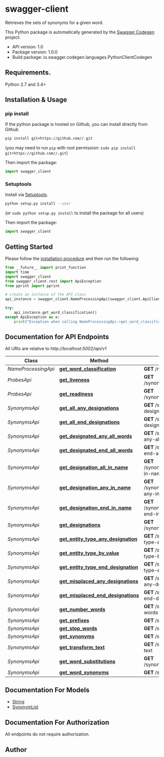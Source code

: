 # swagger-client
Retrieves the sets of synonyms for a given word.

This Python package is automatically generated by the [Swagger Codegen](https://github.com/swagger-api/swagger-codegen) project:

- API version: 1.0
- Package version: 1.0.0
- Build package: io.swagger.codegen.languages.PythonClientCodegen

## Requirements.

Python 2.7 and 3.4+

## Installation & Usage
### pip install

If the python package is hosted on Github, you can install directly from Github

```sh
pip install git+https://github.com//.git
```
(you may need to run `pip` with root permission: `sudo pip install git+https://github.com//.git`)

Then import the package:
```python
import swagger_client 
```

### Setuptools

Install via [Setuptools](http://pypi.python.org/pypi/setuptools).

```sh
python setup.py install --user
```
(or `sudo python setup.py install` to install the package for all users)

Then import the package:
```python
import swagger_client
```

## Getting Started

Please follow the [installation procedure](#installation--usage) and then run the following:

```python
from __future__ import print_function
import time
import swagger_client
from swagger_client.rest import ApiException
from pprint import pprint

# create an instance of the API class
api_instance = swagger_client.NameProcessingApi(swagger_client.ApiClient(configuration))

try:
    api_instance.get_word_classification()
except ApiException as e:
    print("Exception when calling NameProcessingApi->get_word_classification: %s\n" % e)

```

## Documentation for API Endpoints

All URIs are relative to *http://localhost:5002/api/v1*

Class | Method | HTTP request | Description
------------ | ------------- | ------------- | -------------
*NameProcessingApi* | [**get_word_classification**](docs/NameProcessingApi.md#get_word_classification) | **GET** /name-processing/ | 
*ProbesApi* | [**get_liveness**](docs/ProbesApi.md#get_liveness) | **GET** /synonyms/probes/liveness | 
*ProbesApi* | [**get_readiness**](docs/ProbesApi.md#get_readiness) | **GET** /synonyms/probes/readiness | 
*SynonymsApi* | [**get_all_any_designations**](docs/SynonymsApi.md#get_all_any_designations) | **GET** /synonyms/all-any-designations | 
*SynonymsApi* | [**get_all_end_designations**](docs/SynonymsApi.md#get_all_end_designations) | **GET** /synonyms/all-end-designations | 
*SynonymsApi* | [**get_designated_any_all_words**](docs/SynonymsApi.md#get_designated_any_all_words) | **GET** /synonyms/designated-any-all-words | 
*SynonymsApi* | [**get_designated_end_all_words**](docs/SynonymsApi.md#get_designated_end_all_words) | **GET** /synonyms/designated-end-all-words | 
*SynonymsApi* | [**get_designation_all_in_name**](docs/SynonymsApi.md#get_designation_all_in_name) | **GET** /synonyms/designation-all-in-name | 
*SynonymsApi* | [**get_designation_any_in_name**](docs/SynonymsApi.md#get_designation_any_in_name) | **GET** /synonyms/designation-any-in-name | 
*SynonymsApi* | [**get_designation_end_in_name**](docs/SynonymsApi.md#get_designation_end_in_name) | **GET** /synonyms/designation-end-in-name | 
*SynonymsApi* | [**get_designations**](docs/SynonymsApi.md#get_designations) | **GET** /synonyms/designations | 
*SynonymsApi* | [**get_entity_type_any_designation**](docs/SynonymsApi.md#get_entity_type_any_designation) | **GET** /synonyms/entity-type-any-designation | 
*SynonymsApi* | [**get_entity_type_by_value**](docs/SynonymsApi.md#get_entity_type_by_value) | **GET** /synonyms/entity-type-by-value | 
*SynonymsApi* | [**get_entity_type_end_designation**](docs/SynonymsApi.md#get_entity_type_end_designation) | **GET** /synonyms/entity-type-end-designation | 
*SynonymsApi* | [**get_misplaced_any_designations**](docs/SynonymsApi.md#get_misplaced_any_designations) | **GET** /synonyms/misplaced-any-designations | 
*SynonymsApi* | [**get_misplaced_end_designations**](docs/SynonymsApi.md#get_misplaced_end_designations) | **GET** /synonyms/misplaced-end-designations | 
*SynonymsApi* | [**get_number_words**](docs/SynonymsApi.md#get_number_words) | **GET** /synonyms/number-words | 
*SynonymsApi* | [**get_prefixes**](docs/SynonymsApi.md#get_prefixes) | **GET** /synonyms/prefixes | 
*SynonymsApi* | [**get_stop_words**](docs/SynonymsApi.md#get_stop_words) | **GET** /synonyms/stop-words | 
*SynonymsApi* | [**get_synonyms**](docs/SynonymsApi.md#get_synonyms) | **GET** /synonyms/{col}/{term} | 
*SynonymsApi* | [**get_transform_text**](docs/SynonymsApi.md#get_transform_text) | **GET** /synonyms/transform-text | 
*SynonymsApi* | [**get_word_substitutions**](docs/SynonymsApi.md#get_word_substitutions) | **GET** /synonyms/substitutions | 
*SynonymsApi* | [**get_word_synonyms**](docs/SynonymsApi.md#get_word_synonyms) | **GET** /synonyms/synonyms | 


## Documentation For Models

 - [String](docs/String.md)
 - [SynonymList](docs/SynonymList.md)


## Documentation For Authorization

 All endpoints do not require authorization.


## Author



